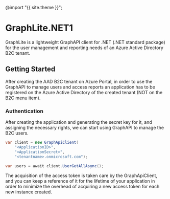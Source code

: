 ---
---

@import "{{ site.theme }}";

# GraphLite.NET1

GraphLite is a lightweight GraphAPI client for .NET (.NET standard package) for the user management and reporting needs of an Azure Active Directory B2C tenant.

## Getting Started
After creating the AAD B2C tenant on Azure Portal, in order to use the GraphAPI to manage users and access reports an application has to be registered on the Azure Active Directory of the created tenant (NOT on the B2C menu item).

### Authentication
After creating the application and generating the secret key for it, and assigning the necessary rights, we can start using GraphAPI to manage the B2C users. 

```csharp
var client = new GraphApiClient(
    "<ApplicationID>", 
    "<ApplicationSecret>", 
    "<tenantname>.onmicrosoft.com");

var users = await client.UserGetAllAsync();
```

The acquisition of the access token is taken care by the GraphApiClient, and you can keep a reference of it for the lifetime of your application in order to minimize the overhead of acquiring a new access token for each new instance created.